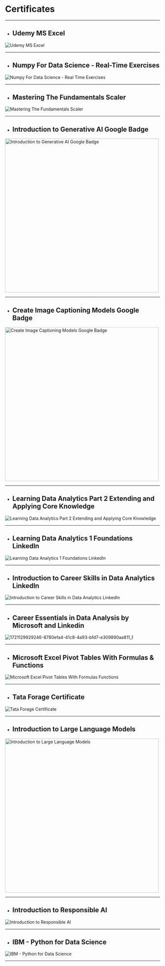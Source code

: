 # Certificates

---

- ## **Udemy MS Excel**
![Udemy MS Excel](https://github.com/user-attachments/assets/e6a3b34b-ef35-4739-9e63-d5fea436de38)

---

- ## **Numpy For Data Science - Real-Time Exercises**
![Numpy For Data Science - Real Time Exercises](https://github.com/user-attachments/assets/170c7810-2159-44cb-b531-1925f0820e69)

---

- ## **Mastering The Fundamentals Scaler**
![Mastering The Fundamentals Scaler](https://github.com/user-attachments/assets/6aeaaa7c-2a48-43d7-bec4-21c4d15ba3b5)

---

- ## **Introduction to Generative AI Google Badge**
<img width="500" alt="Introduction to Generative AI Google Badge" src="https://github.com/user-attachments/assets/bba7910c-0899-4aa9-a59b-986440f5d701">

---

- ## **Create Image Captioning Models Google Badge**
<img width="500" alt="Create Image Captioning Models Google Badge" src="https://github.com/user-attachments/assets/7300fce7-9817-45ad-ba5e-72708f814224">

---

- ## **Learning Data Analytics Part 2 Extending and Applying Core Knowledge**
![Learning Data Analytics Part 2 Extending and Applying Core Knowledge](https://github.com/user-attachments/assets/d2337c7b-ffa2-4556-889c-27629dd9edda)

---

- ## **Learning Data Analytics 1 Foundations LinkedIn**
![Learning Data Analytics 1 Foundations LinkedIn](https://github.com/user-attachments/assets/4aac3355-9cdb-402a-8d89-119f906bc9c5)

---

- ## **Introduction to Career Skills in Data Analytics LinkedIn**
![Introduction to Career Skills in Data Analytics LinkedIn](https://github.com/user-attachments/assets/c773460a-33d9-4175-b48a-6339117195f8)

---

- ## **Career Essentials in Data Analysis by Microsoft and Linkedin**
![1721129929246-8780efa4-41c8-4a93-bfd7-e309890aa811_1](https://github.com/user-attachments/assets/869dec3b-ada3-4eed-a43a-4777065036c2)

---

- ## **Microsoft Excel Pivot Tables With Formulas & Functions**
![Microsoft Excel Pivot Tables With Formulas   Functions](https://github.com/user-attachments/assets/622b2ee6-6c3b-47b5-9888-0e87f0f530f6)

---

- ## **Tata Forage Certificate**
![Tata Forage Certificate](https://github.com/user-attachments/assets/51d3c86d-db1d-4408-bb4d-e690e80ba70b)

---

- ## **Introduction to Large Language Models**
<img width="500" alt="Introduction to Large Language Models" src="https://github.com/user-attachments/assets/c0566c28-ff93-42ff-942d-fcce1325d176">

---

- ## **Introduction to Responsible AI**
![Introduction to Responsible AI](https://github.com/user-attachments/assets/1d5d8b99-1abb-4d45-b389-5b4cec3ffec9)

---

- ## **IBM - Python for Data Science**
![IBM - Python for Data Science](https://github.com/user-attachments/assets/887ec172-94a7-45c8-b4bd-a616f8bf55d3)

---

